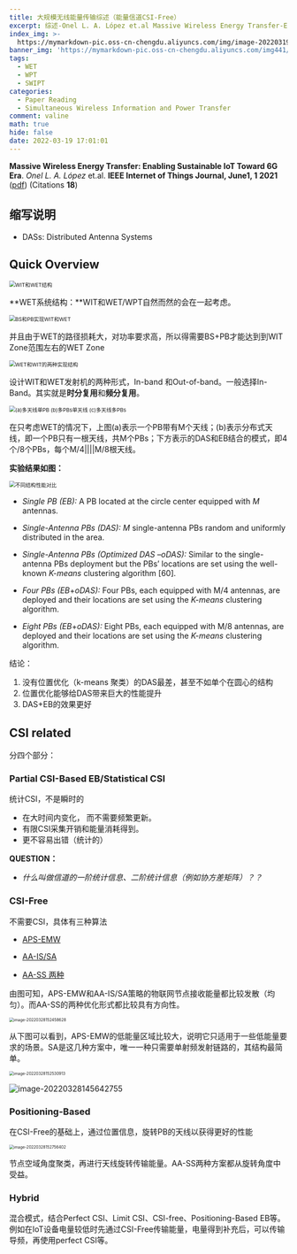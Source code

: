 ```yaml
---
title: 大规模无线能量传输综述（能量信道CSI-Free）
excerpt: 综述-Onel L. A. López et.al Massive Wireless Energy Transfer-Enabling Sustainable IoT Toward 6G Era 
index_img: >-
  https://mymarkdown-pic.oss-cn-chengdu.aliyuncs.com/img/image-20220319160750316.png
banner_img: 'https://mymarkdown-pic.oss-cn-chengdu.aliyuncs.com/img441/1638523690670.jpg'
tags:
  - WET
  - WPT
  - SWIPT
categories:
  - Paper Reading
  - Simultaneous Wireless Information and Power Transfer
comment: valine
math: true
hide: false
date: 2022-03-19 17:01:01
---
```


**Massive Wireless Energy Transfer: Enabling Sustainable IoT Toward 6G Era**.  *Onel L. A. López* et.al.  **IEEE Internet of Things Journal, June1, 1 2021**  ([pdf](https://ieeexplore.ieee.org/document/9319211))  (Citations **18**)

## 缩写说明

- DASs: Distributed Antenna Systems

##  Quick Overview



<img src="https://mymarkdown-pic.oss-cn-chengdu.aliyuncs.com/img/image-20220319160826065.png" alt="WIT和WET结构" style="zoom:67%;" />

**WET系统结构：**WIT和WET/WPT自然而然的会在一起考虑。

<img src="https://mymarkdown-pic.oss-cn-chengdu.aliyuncs.com/img/image-20220319160926828.png" alt="BS和PB实现WIT和WET" style="zoom:67%;" />

并且由于WET的路径损耗大，对功率要求高，所以得需要BS+PB才能达到到WIT Zone范围左右的WET Zone



<img src="https://mymarkdown-pic.oss-cn-chengdu.aliyuncs.com/img/image-20220319161142285.png" alt="WET和WIT的两种实现结构" style="zoom:67%;" />

设计WIT和WET发射机的两种形式，In-band 和Out-of-band。一般选择In-Band。其实就是**时分复用**和**频分复用**。

<img src="https://mymarkdown-pic.oss-cn-chengdu.aliyuncs.com/img/image-20220319161254502.png" alt="(a)多天线单PB (b)多PBs单天线 (c)多天线多PBs" style="zoom:67%;" />

在只考虑WET的情况下，上图(a)表示一个PB带有M个天线；(b)表示分布式天线，即一个PB只有一根天线，共M个PBs；下方表示的DAS和EB结合的模式，即4个/8个PBs，每个M/4||||M/8根天线。

**实验结果如图：**

<img src="https://mymarkdown-pic.oss-cn-chengdu.aliyuncs.com/img/image-20220319161530798.png" alt="不同结构性能对比" style="zoom: 67%;" />

- *Single PB (EB):* A PB located at the circle center equipped with *M* antennas.

- *Single-Antenna PBs (DAS): M* single-antenna PBs random and uniformly distributed in the area.

- *Single-Antenna PBs (Optimized DAS –oDAS):* Similar to the single-antenna PBs deployment but the PBs’ locations are set using the well-known *K-means* clustering algorithm [60].

- *Four PBs (EB*+*oDAS):* Four PBs, each equipped with M/4 antennas, are deployed and their locations are set using the *K-means* clustering algorithm.

- *Eight PBs (EB*+*oDAS):* Eight PBs, each equipped with M/8 antennas, are deployed and their locations are set using the *K-means* clustering algorithm.

结论：

1. 没有位置优化（k-means 聚类）的DAS最差，甚至不如单个在圆心的结构
2. 位置优化能够给DAS带来巨大的性能提升
3. DAS+EB的效果更好

## CSI related

分四个部分：

### Partial CSI-Based EB/Statistical CSI

统计CSI，不是瞬时的

- 在大时间内变化， 而不需要频繁更新。
- 有限CSI采集开销和能量消耗得到。
- 更不容易出错（统计的）

**QUESTION：**

- *什么叫做信道的一阶统计信息、二阶统计信息（例如协方差矩阵）？？*

### CSI-Free

不需要CSI，具体有三种算法

- [APS-EMW](https://lcjoffrey.top/2022/03/20/CSI-FREE-Transmit-diversity/)

- [AA-IS/SA](https://lcjoffrey.top/2022/03/27/OnCSIFree/)

- [AA-SS 两种](https://lcjoffrey.top/2022/03/27/OnCSIFree/)

由图可知，APS-EMW和AA-IS/SA策略的物联网节点接收能量都比较发散（均匀）。而AA-SS的两种优化形式都比较具有方向性。

<img src="https://mymarkdown-pic.oss-cn-chengdu.aliyuncs.com/img441/image-20220328152458628.png" alt="image-20220328152458628" style="zoom: 50%;" />

从下图可以看到，APS-EMW的低能量区域比较大，说明它只适用于一些低能量要求的场景。SA是这几种方案中，唯一一种只需要单射频发射链路的，其结构最简单。

<img src="https://mymarkdown-pic.oss-cn-chengdu.aliyuncs.com/img441/image-20220328152530913.png" alt="image-20220328152530913" style="zoom:50%;" />

![image-20220328145642755](https://mymarkdown-pic.oss-cn-chengdu.aliyuncs.com/img441/image-20220328145642755.png)

### Positioning-Based

在CSI-Free的基础上，通过位置信息，旋转PB的天线以获得更好的性能

<img src="https://mymarkdown-pic.oss-cn-chengdu.aliyuncs.com/img441/image-20220328152756402.png" alt="image-20220328152756402" style="zoom:50%;" />

节点空域角度聚类，再进行天线旋转传输能量。AA-SS两种方案都从旋转角度中受益。

### Hybrid

混合模式，结合Perfect CSI、Limit CSI、CSI-free、Positioning-Based EB等。例如在IoT设备电量较低时先通过CSI-Free传输能量，电量得到补充后，可以传输导频，再使用perfect CSI等。
